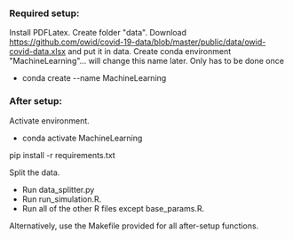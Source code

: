 ### Required setup:
Install PDFLatex.
Create folder "data".
Download https://github.com/owid/covid-19-data/blob/master/public/data/owid-covid-data.xlsx and put it in data.
Create conda environment "MachineLearning"... will change this name later. Only has to be done once
- conda create --name MachineLearning

### After setup:
Activate environment.
- conda activate MachineLearning

pip install -r requirements.txt

Split the data.
- Run data_splitter.py
- Run run_simulation.R.
- Run all of the other R files except base_params.R.

Alternatively, use the Makefile provided for all after-setup functions.